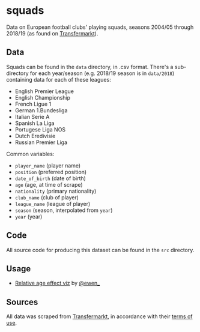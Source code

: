 squads
================

Data on European football clubs' playing squads, seasons 2004/05 through 2018/19 (as found on
[Transfermarkt](https://www.transfermarkt.co.uk/)).

Data
----

Squads can be found in the `data` directory, in .csv format. There's a sub-directory for each year/season (e.g. 2018/19 season is in `data/2018`) containing data for each of these leagues:

- English Premier League
- English Championship
- French Ligue 1
- German 1.Bundesliga
- Italian Serie A
- Spanish La Liga 
- Portugese Liga NOS
- Dutch Eredivisie
- Russian Premier Liga

Common variables:

  - `player_name` (player name)
  - `position` (preferred position)
  - `date_of_birth` (date of birth)
  - `age` (age, at time of scrape)
  - `nationality` (primary nationality)
  - `club_name` (club of player)
  - `league_name` (league of player)
  - `season` (season, interpolated from `year`)
  - `year` (year)

Code
----

All source code for producing this dataset can be found in the `src` directory.

Usage
-----

- [Relative age effect viz](https://www.reddit.com/r/dataisbeautiful/comments/83ejdw/relative_age_effect_in_english_footballers_your/) by [@ewen_](twitter.com/ewen_)

Sources
-------

All data was scraped from
[Transfermarkt](https://www.transfermarkt.co.uk/), in accordance with
their [terms of use](https://www.transfermarkt.co.uk/intern/anb).
